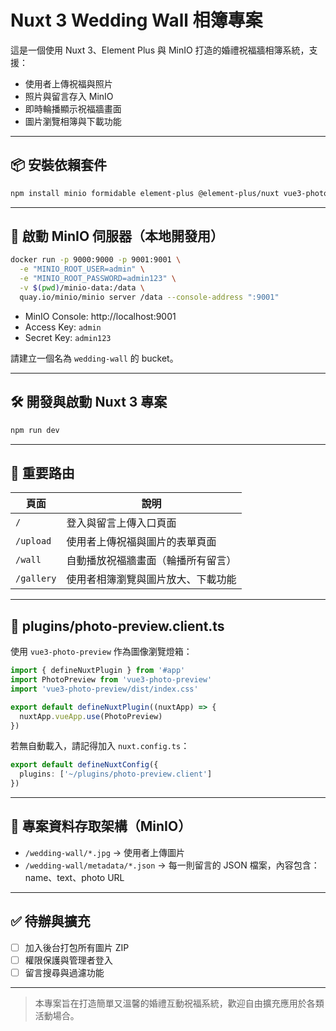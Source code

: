 # Nuxt 3 Wedding Wall 相簿專案

這是一個使用 Nuxt 3、Element Plus 與 MinIO 打造的婚禮祝福牆相簿系統，支援：
- 使用者上傳祝福與照片
- 照片與留言存入 MinIO
- 即時輪播顯示祝福牆畫面
- 圖片瀏覽相簿與下載功能

---

## 📦 安裝依賴套件

```bash
npm install minio formidable element-plus @element-plus/nuxt vue3-photo-preview
```

---

## 🚀 啟動 MinIO 伺服器（本地開發用）

```bash
docker run -p 9000:9000 -p 9001:9001 \
  -e "MINIO_ROOT_USER=admin" \
  -e "MINIO_ROOT_PASSWORD=admin123" \
  -v $(pwd)/minio-data:/data \
  quay.io/minio/minio server /data --console-address ":9001"
```

- MinIO Console: http://localhost:9001
- Access Key: `admin`
- Secret Key: `admin123`

請建立一個名為 `wedding-wall` 的 bucket。

---

## 🛠️ 開發與啟動 Nuxt 3 專案

```bash
npm run dev
```

---

## 📸 重要路由

| 頁面 | 說明 |
|------|------|
| `/` | 登入與留言上傳入口頁面 |
| `/upload` | 使用者上傳祝福與圖片的表單頁面 |
| `/wall` | 自動播放祝福牆畫面（輪播所有留言）|
| `/gallery` | 使用者相簿瀏覽與圖片放大、下載功能 |

---

## 📂 plugins/photo-preview.client.ts

使用 `vue3-photo-preview` 作為圖像瀏覽燈箱：
```ts
import { defineNuxtPlugin } from '#app'
import PhotoPreview from 'vue3-photo-preview'
import 'vue3-photo-preview/dist/index.css'

export default defineNuxtPlugin((nuxtApp) => {
  nuxtApp.vueApp.use(PhotoPreview)
})
```

若無自動載入，請記得加入 `nuxt.config.ts`：
```ts
export default defineNuxtConfig({
  plugins: ['~/plugins/photo-preview.client']
})
```

---

## 📁 專案資料存取架構（MinIO）
- `/wedding-wall/*.jpg` → 使用者上傳圖片
- `/wedding-wall/metadata/*.json` → 每一則留言的 JSON 檔案，內容包含：name、text、photo URL

---

## ✅ 待辦與擴充
- [ ] 加入後台打包所有圖片 ZIP
- [ ] 權限保護與管理者登入
- [ ] 留言搜尋與過濾功能

---

> 本專案旨在打造簡單又溫馨的婚禮互動祝福系統，歡迎自由擴充應用於各類活動場合。
